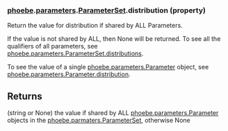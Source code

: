### [phoebe](phoebe.md).[parameters](phoebe.parameters.md).[ParameterSet](phoebe.parameters.ParameterSet.md).distribution (property)




Return the value for distribution if shared by ALL Parameters.

If the value is not shared by ALL, then None will be returned.  To see
all the qualifiers of all parameters, see [phoebe.parameters.ParameterSet.distributions](phoebe.parameters.ParameterSet.distributions.md).

To see the value of a single [phoebe.parameters.Parameter](phoebe.parameters.Parameter.md) object, see
[phoebe.parameters.Parameter.distribution](phoebe.parameters.Parameter.distribution.md).

Returns
--------
(string or None) the value if shared by ALL [phoebe.parameters.Parameter](phoebe.parameters.Parameter.md)
    objects in the [phoebe.parmaters.ParameterSet](phoebe.parmaters.ParameterSet.md), otherwise None


